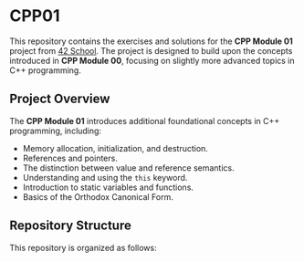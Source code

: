 # CPP01

This repository contains the exercises and solutions for the **CPP Module 01** project from [42 School](https://www.42lisboa.com/). The project is designed to build upon the concepts introduced in **CPP Module 00**, focusing on slightly more advanced topics in C++ programming.

## Project Overview

The **CPP Module 01** introduces additional foundational concepts in C++ programming, including:

- Memory allocation, initialization, and destruction.
- References and pointers.
- The distinction between value and reference semantics.
- Understanding and using the `this` keyword.
- Introduction to static variables and functions.
- Basics of the Orthodox Canonical Form.


## Repository Structure

This repository is organized as follows:
